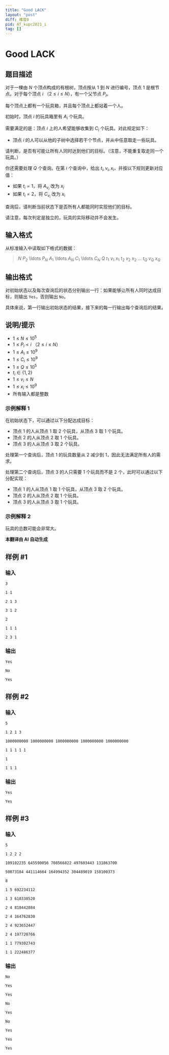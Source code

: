 ```yaml
---
title: "Good LACK"
layout: "post"
diff: 难度0
pid: AT_kupc2021_i
tag: []
---
```


# Good LACK

## 题目描述

对于一棵由 $N$ 个顶点构成的有根树，顶点按从 $1$ 到 $N$ 进行编号，顶点 $1$ 是根节点。对于每个顶点 $i$ （$2 \leq i \leq N$），有一个父节点 $P_i$。

每个顶点上都有一个玩具箱，并且每个顶点上都站着一个人。

初始时，顶点 $i$ 的玩具箱里有 $A_i$ 个玩具。

需要满足的是：顶点 $i$ 上的人希望能够收集到 $C_i$ 个玩具。对此规定如下：

- 顶点 $i$ 的人可以从他的子树中选择若干个节点，并从中任意取走一些玩具。

请判断，是否有可能让所有人同时达到他们的目标。（注意，不能重复取走同一个玩具。）

你还需要处理 $Q$ 个查询。在第 $i$ 个查询中，给出 $t_i, v_i, x_i$，并按以下规则更新对应值：

- 如果 $t_i = 1$，将 $A_{v_i}$ 改为 $x_i$
- 如果 $t_i = 2$，将 $C_{v_i}$ 改为 $x_i$

查询后，请判断当前状态下是否所有人都能同时实现他们的目标。

请注意，每次判定是独立的，玩具的实际移动并不会发生。

## 输入格式

从标准输入中读取如下格式的数据：

> $N$ $P_2$ \ldots $P_N$ $A_1$ \ldots $A_N$ $C_1$ \ldots $C_N$ $Q$ $t_1$ $v_1$ $x_1$ $t_2$ $v_2$ $x_2$ $\ldots$ $t_Q$ $v_Q$ $x_Q$

## 输出格式

对初始状态以及每次查询后的状态分别输出一行：如果能够让所有人同时达成目标，则输出 `Yes`，否则输出 `No`。

具体来说，第一行输出初始状态的结果，接下来的每一行输出每个查询后的结果。

## 说明/提示

- $1 \leq N \leq 10^5$
- $1 \leq P_i < i$ （$2 \leq i \leq N$）
- $1 \leq A_i \leq 10^9$
- $1 \leq C_i \leq 10^9$
- $1 \leq Q \leq 10^5$
- $t_i \in \{1, 2\}$
- $1 \leq v_i \leq N$
- $1 \leq x_i \leq 10^9$
- 所有输入都是整数

### 示例解释 1

在初始状态下，可以通过以下分配达成目标：
- 顶点 $1$ 的人从顶点 $1$ 取 $2$ 个玩具，从顶点 $3$ 取 $1$ 个玩具。
- 顶点 $2$ 的人从顶点 $2$ 取 $1$ 个玩具。
- 顶点 $3$ 的人从顶点 $3$ 取 $2$ 个玩具。

处理第一个查询后，顶点 $1$ 的玩具数量从 $2$ 减少到 $1$，因此无法满足所有人的需求。

处理第二个查询后，顶点 $3$ 的人只需要 $1$ 个玩具而不是 $2$ 个，此时可以通过以下分配实现：
- 顶点 $1$ 的人从顶点 $1$ 取 $1$ 个玩具，从顶点 $3$ 取 $2$ 个玩具。
- 顶点 $2$ 的人从顶点 $2$ 取 $1$ 个玩具。
- 顶点 $3$ 的人从顶点 $3$ 取 $1$ 个玩具。

### 示例解释 2

玩具的总数可能会非常大。

 **本翻译由 AI 自动生成**

## 样例 #1

### 输入

```
3
1 1
2 1 3
3 1 2
2
1 1 1
2 3 1
```

### 输出

```
Yes
No
Yes
```

## 样例 #2

### 输入

```
5
1 2 1 3
1000000000 1000000000 1000000000 1000000000 1000000000
1 1 1 1 1
1
1 1 1
```

### 输出

```
Yes
Yes
```

## 样例 #3

### 输入

```
5
1 2 2 2
109102235 645590056 708566822 497603443 131863700
50073184 441114664 164994352 304489019 158100373
8
1 5 692234112
1 3 610338520
2 4 818442884
2 4 164762830
2 4 923652447
2 4 197720766
1 1 779302743
1 1 222486377
```

### 输出

```
No
Yes
Yes
No
Yes
No
Yes
Yes
Yes
```

